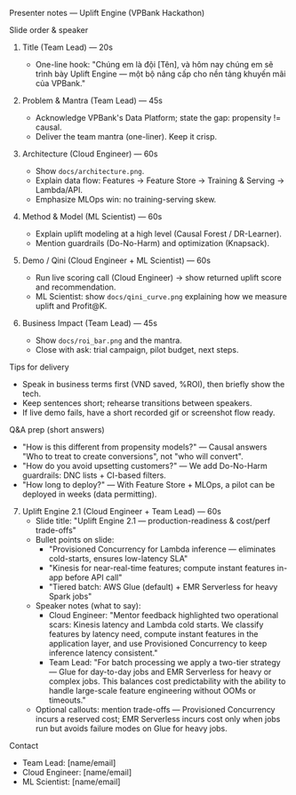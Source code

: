 Presenter notes — Uplift Engine (VPBank Hackathon)

Slide order & speaker

1) Title (Team Lead) — 20s
   - One-line hook: "Chúng em là đội [Tên], và hôm nay chúng em sẽ trình bày Uplift Engine — một bộ nâng cấp cho nền tảng khuyến mãi của VPBank."

2) Problem & Mantra (Team Lead) — 45s
   - Acknowledge VPBank's Data Platform; state the gap: propensity != causal.
   - Deliver the team mantra (one-liner). Keep it crisp.

3) Architecture (Cloud Engineer) — 60s
   - Show `docs/architecture.png`.
   - Explain data flow: Features -> Feature Store -> Training & Serving -> Lambda/API.
   - Emphasize MLOps win: no training-serving skew.

4) Method & Model (ML Scientist) — 60s
   - Explain uplift modeling at a high level (Causal Forest / DR-Learner).
   - Mention guardrails (Do-No-Harm) and optimization (Knapsack).

5) Demo / Qini (Cloud Engineer + ML Scientist) — 60s
   - Run live scoring call (Cloud Engineer) -> show returned uplift score and recommendation.
   - ML Scientist: show `docs/qini_curve.png` explaining how we measure uplift and Profit@K.

6) Business Impact (Team Lead) — 45s
   - Show `docs/roi_bar.png` and the mantra.
   - Close with ask: trial campaign, pilot budget, next steps.

Tips for delivery
- Speak in business terms first (VND saved, %ROI), then briefly show the tech.
- Keep sentences short; rehearse transitions between speakers.
- If live demo fails, have a short recorded gif or screenshot flow ready.

Q&A prep (short answers)
- "How is this different from propensity models?" — Causal answers "Who to treat to create conversions", not "who will convert".
- "How do you avoid upsetting customers?" — We add Do-No-Harm guardrails: DNC lists + CI-based filters.
- "How long to deploy?" — With Feature Store + MLOps, a pilot can be deployed in weeks (data permitting).

7) Uplift Engine 2.1 (Cloud Engineer + Team Lead) — 60s
    - Slide title: "Uplift Engine 2.1 — production-readiness & cost/perf trade-offs"
    - Bullet points on slide:
       - "Provisioned Concurrency for Lambda inference — eliminates cold-starts, ensures low-latency SLA"
       - "Kinesis for near-real-time features; compute instant features in-app before API call"
       - "Tiered batch: AWS Glue (default) + EMR Serverless for heavy Spark jobs"
    - Speaker notes (what to say):
       - Cloud Engineer: "Mentor feedback highlighted two operational scars: Kinesis latency and Lambda cold starts. We classify features by latency need, compute instant features in the application layer, and use Provisioned Concurrency to keep inference latency consistent."
       - Team Lead: "For batch processing we apply a two-tier strategy — Glue for day-to-day jobs and EMR Serverless for heavy or complex jobs. This balances cost predictability with the ability to handle large-scale feature engineering without OOMs or timeouts."
    - Optional callouts: mention trade-offs — Provisioned Concurrency incurs a reserved cost; EMR Serverless incurs cost only when jobs run but avoids failure modes on Glue for heavy jobs.

Contact
- Team Lead: [name/email]
- Cloud Engineer: [name/email]
- ML Scientist: [name/email]
